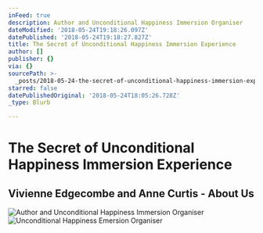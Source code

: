 ```yaml
---
inFeed: true
description: Author and Unconditional Happiness Immersion Organiser
dateModified: '2018-05-24T19:18:26.097Z'
datePublished: '2018-05-24T19:18:27.827Z'
title: The Secret of Unconditional Happiness Immersion Experience
author: []
publisher: {}
via: {}
sourcePath: >-
  _posts/2018-05-24-the-secret-of-unconditional-happiness-immersion-experience.md
starred: false
datePublishedOriginal: '2018-05-24T18:05:26.728Z'
_type: Blurb

---
```

# **The Secret of Unconditional Happiness Immersion Experience**

## Vivienne Edgecombe and Anne Curtis - About Us
![Author and Unconditional Happiness Immersion Organiser](https://the-grid-user-content.s3-us-west-2.amazonaws.com/881a5af2-743d-4740-bdc2-bfe0613316a4.jpg)
![Unconditional Happiness Emersion Organiser](https://the-grid-user-content.s3-us-west-2.amazonaws.com/b0cfef0a-a41f-468e-b6e2-157e877fa924.jpg)